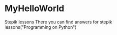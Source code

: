 # MyHelloWorld
Stepik lessons
There you can find answers for stepik lessons("Programming on Python")
